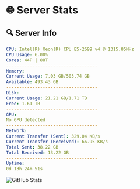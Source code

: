 # 🌐 Server Stats
## 🔍 Server Info
```yaml
CPU: Intel(R) Xeon(R) CPU E5-2699 v4 @ 1315.85MHz
CPU Usage: 6.00%
Cores: 44P | 88T
-----------------------------------
Memory:
Current Usage: 7.03 GB/503.74 GB
Available: 493.43 GB
-----------------------------------
Disk:
Current Usage: 21.21 GB/1.71 TB
Free: 1.61 TB
-----------------------------------
GPU:
No GPU detected
-----------------------------------
Network:
Current Transfer (Sent): 329.04 KB/s
Current Transfer (Received): 66.95 KB/s
Total Sent: 38.22 GB
Total Received: 13.22 GB
-----------------------------------
Uptime:
0d 13h 24m 51s
```
![GitHub Stats](https://img.shields.io/badge/Updated-2025-04-20_06:33:39-blue)